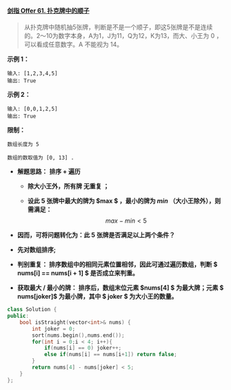 #### [剑指 Offer 61. 扑克牌中的顺子](https://leetcode-cn.com/problems/bu-ke-pai-zhong-de-shun-zi-lcof/)

> 从扑克牌中随机抽5张牌，判断是不是一个顺子，即这5张牌是不是连续的。2～10为数字本身，A为1，J为11，Q为12，K为13，而大、小王为 0 ，可以看成任意数字。A 不能视为 14。



**示例 1：**

```
输入: [1,2,3,4,5]
输出: True
```

**示例 2：**

```
输入: [0,0,1,2,5]
输出: True
```

**限制：**

```
数组长度为 5 

数组的数取值为 [0, 13] .
```



* **解题思路：** **排序 + 遍历**

  * **除大小王外，所有牌 无重复 ；**

  * **设此 5 张牌中最大的牌为 $max $ ，最小的牌为 $min$ （大小王除外），则需满足：**
    $$
    max - min < 5
    $$
  
* **因而，可将问题转化为：此 5 张牌是否满足以上两个条件？**
  
* **先对数组排序;**

* **判别重复： 排序数组中的相同元素位置相邻，因此可通过遍历数组，判断  $ nums[i] == nums[i + 1] $   是否成立来判重。**

* **获取最大 / 最小的牌： 排序后，数组末位元素  $nums[4]  $   为最大牌；元素  $ nums[joker]$   为最小牌，其中  $  joker $  为大小王的数量。**


```c++
class Solution {
public:
    bool isStraight(vector<int>& nums) {
        int joker = 0;
        sort(nums.begin(),nums.end());
        for(int i = 0;i < 4; i++){
            if(nums[i] == 0) joker++;
            else if(nums[i] == nums[i+1]) return false;
        }
        return nums[4] - nums[joker] < 5;
    }
};
```


